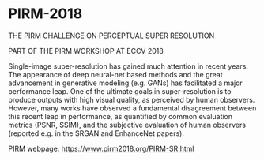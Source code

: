 # PIRM-2018

THE PIRM CHALLENGE ON PERCEPTUAL SUPER RESOLUTION

PART OF THE PIRM WORKSHOP AT ECCV 2018

Single-image super-resolution has gained much attention in recent years. The appearance of deep neural-net based methods and the great advancement in generative modeling (e.g. GANs) has facilitated a major performance leap. One of the ultimate goals in super-resolution is to produce outputs with high visual quality, as perceived by human observers. However, many works have observed a fundamental disagreement between this recent leap in performance, as quantified by common evaluation metrics (PSNR, SSIM), and the subjective evaluation of human observers (reported e.g. in the SRGAN and EnhanceNet papers).

PIRM webpage: 
https://www.pirm2018.org/PIRM-SR.html
